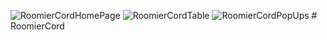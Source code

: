 ![RoomierCordHomePage](https://user-images.githubusercontent.com/75634260/132931600-55a9388a-8204-4332-9d9d-f699d45e627a.png)
![RoomierCordTable](https://user-images.githubusercontent.com/75634260/132931607-4b2126c3-04dc-4f02-8242-b3db8ed5de92.png)
![RoomierCordPopUps](https://user-images.githubusercontent.com/75634260/132931609-9528fc51-5c22-4615-aebe-0576f3989e55.png)
﻿# RoomierCord
